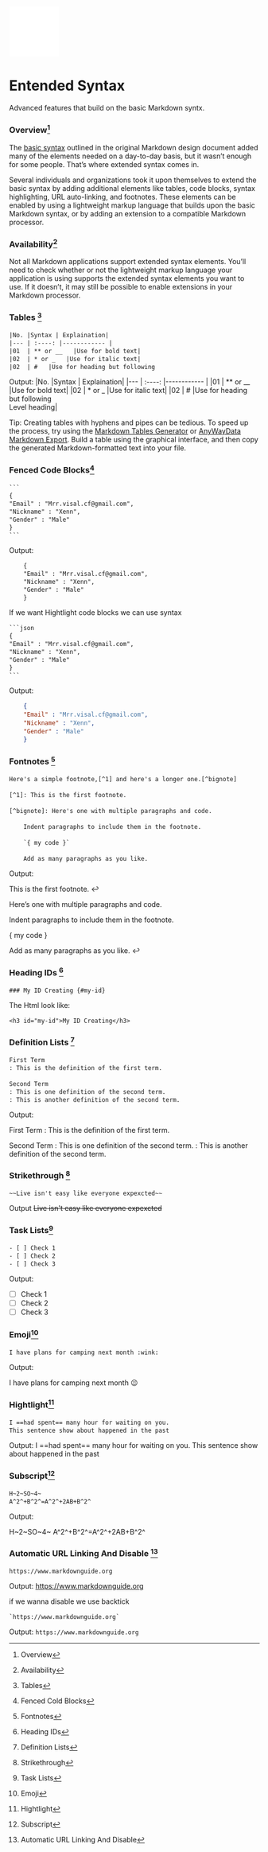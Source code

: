 <img src="img/markdown-mark-white.svg" width="100" height="100" background-color="red"> 

# Entended Syntax
 Advanced features that build on the basic Markdown syntx.

### Overview[^1]
The [basic syntax](https://www.markdownguide.org/basic-syntax) outlined in the original Markdown design document added many of the elements needed on a day-to-day basis, but it wasn’t enough for some people. That’s where extended syntax comes in.

Several individuals and organizations took it upon themselves to extend the basic syntax by adding additional elements like tables, code blocks, syntax highlighting, URL auto-linking, and footnotes. These elements can be enabled by using a lightweight markup language that builds upon the basic Markdown syntax, or by adding an extension to a compatible Markdown processor.
### Availability[^2]
 Not all Markdown applications support extended syntax elements. You’ll need to check whether or not the lightweight markup language your application is using supports the extended syntax elements you want to use. If it doesn’t, it may still be possible to enable extensions in your Markdown processor.

### Tables [^3]
    |No. |Syntax | Explaination|
    |--- | :----: |------------ |
    |01  | ** or __   |Use for bold text|
    |02  | * or _   |Use for italic text|
    |02  | #   |Use for heading but following 

Output:
|No. |Syntax | Explaination|
|--- | :----: |------------ |
|01  | ** or __   |Use for bold text|
|02  | * or _   |Use for italic text|
|02  | #   |Use for heading but following <br>Level heading|
<br>


 Tip: Creating tables with hyphens and pipes can be tedious. To speed up the process, try using the [Markdown Tables Generator](https://www.tablesgenerator.com/markdown_tables) or [AnyWayData Markdown Export](https://anywaydata.com/). Build a table using the graphical interface, and then copy the generated Markdown-formatted text into your file.

### Fenced Code Blocks[^4]
    ```
    {
    "Email" : "Mrr.visal.cf@gmail.com",
    "Nickname" : "Xenn",
    "Gender" : "Male"
    }
    ```
Output:
```
    {
    "Email" : "Mrr.visal.cf@gmail.com",
    "Nickname" : "Xenn",
    "Gender" : "Male"
    }
```
If we want Hightlight code blocks we can use syntax

    ```json
    {
    "Email" : "Mrr.visal.cf@gmail.com",
    "Nickname" : "Xenn",
    "Gender" : "Male"
    }
    ```
Output:

```json
    {
    "Email" : "Mrr.visal.cf@gmail.com",
    "Nickname" : "Xenn",
    "Gender" : "Male"
    }
```


### Fontnotes [^5]
    Here's a simple footnote,[^1] and here's a longer one.[^bignote]

    [^1]: This is the first footnote.

    [^bignote]: Here's one with multiple paragraphs and code.

        Indent paragraphs to include them in the footnote.

        `{ my code }`

        Add as many paragraphs as you like.

Output:

This is the first footnote. ↩

Here’s one with multiple paragraphs and code.

Indent paragraphs to include them in the footnote.

{ my code }

Add as many paragraphs as you like. ↩

### Heading IDs [^6]

    ### My ID Creating {#my-id}

The Html look like:

    <h3 id="my-id">My ID Creating</h3>

### Definition Lists [^7]

    First Term
    : This is the definition of the first term.

    Second Term
    : This is one definition of the second term.
    : This is another definition of the second term.

Output:

First Term
    : This is the definition of the first term.

Second Term
    : This is one definition of the second term.
    : This is another definition of the second term.
### Strikethrough [^8]
    ~~Live isn't easy like everyone expexcted~~

Output
~~Live isn't easy like everyone expexcted~~

### Task Lists[^9]

    - [ ] Check 1
    - [ ] Check 2
    - [ ] Check 3

Output:
- [ ] Check 1
- [ ] Check 2
- [ ] Check 3

### Emoji[^10]

    I have plans for camping next month :wink:

Output:

 I have plans for camping next month :wink:

### Hightlight[^11]

    I ==had spent== many hour for waiting on you. 
    This sentence show about happened in the past

Output:
I ==had spent== many hour for waiting on you. 
    This sentence show about happened in the past

### Subscript[^12]
    H~2~SO~4~
    A^2^+B^2^=A^2^+2AB+B^2^
Output:

H~2~SO~4~
A^2^+B^2^=A^2^+2AB+B^2^

### Automatic URL Linking And Disable [^13]

    https://www.markdownguide.org
Output:
https://www.markdownguide.org

if we wanna disable we use backtick

    `https://www.markdownguide.org`
Output:
`https://www.markdownguide.org`

[^1]: Overview
[^2]: Availability
[^3]: Tables
[^4]: Fenced Cold Blocks
[^5]: Fontnotes
[^6]: Heading IDs
[^7]: Definition Lists
[^8]: Strikethrough
[^9]: Task Lists
[^10]: Emoji
[^11]: Hightlight
[^12]: Subscript
[^13]: Automatic URL Linking And Disable



